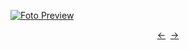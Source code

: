 [![Foto Preview](preview/n633.avif)](https://20essentials.github.io/project-000-633)

<div align="center" style="display: flex; justify-content: center;">
  <a  href="https://github.com/20essentials/project-000-632" target="_blank">&#8592;</a>
  &nbsp;&nbsp;
  <a  href="https://github.com/20essentials/project-000-634" target="_blank">&#8594;</a>
</div>
